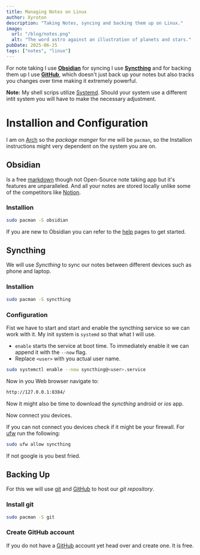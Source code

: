 ```yaml
---
title: Managing Notes on Linux
author: Xyroton
description: "Taking Notes, syncing and backing them up on Linux."
image:
  url: "/blog/notes.png"
  alt: "The word astro against an illustration of planets and stars."
pubDate: 2025-06-25
tags: ["notes", "linux"]
---
```

For note taking I use **[Obsidian](https://obsidian.md/)** for syncing I use **[Syncthing](https://wiki.archlinux.org/title/Syncthing)** and for  backing them up I use **[GitHub](https://github.com/)**, which doesn't just back up your notes but also tracks you changes over time making it extremely powerful. 

**Note:** My shell scrips utilize [Systemd](https://systemd.io/). Should your system use a different intit system you will have to make the necessary adjustment.

# Installion and Configuration
I am on [Arch](https://archlinux.org/)  so the *package manger* for me will be `pacman`, so the Installion instructions might very dependent on the system you are on.

## Obsidian
Is a free [markdown](https://www.markdownguide.org/) though not Open-Source note taking app but it's features are unparalleled. And all your notes are stored locally unlike some of the competitors like [Notion](https://www.notion.com/). 

### Installion
```bash
sudo pacman -S obsidian
```
If you are new to Obsidian you can refer to the [help](uhttps://help.obsidian.md/rl) pages to get started. 

## Syncthing    
We will use *Syncthing* to sync our notes between different devices such as phone and laptop. 

### Installion

```bash
sudo pacman -S syncthing
```

### Configuration
Fist we have to start and start and enable the syncthing service so we can work with it. My init system is `systemd` so that what I will use.
- `enable` starts the service at boot time. To immediately enable it we can append it with the `--now` flag.
- Replace `<user>` with you actual user name.
```bash
sudo systemctl enable --now syncthing@<user>.service
```

Now in you Web browser navigate to:
```bash
http://127.0.0.1:8384/
```
Now it might also be time to download the *syncthing* android or *ios* app. 

Now connect you devices.

If you can not connect you devices check if it might be your firewall. For [ufw](uhttps://wiki.archlinux.org/title/Uncomplicated_Firewallrl) run the following:

```bash
sudo ufw allow syncthing
```
If not google is you best fried.

## Backing Up
For this we will use [git](https://git-scm.com/) and [GitHub](https://github.com/) to host our *git repository*.

### Install git
```bash
sudo pacman -S git
```

### Create GitHub account
If you do not have a [GitHub](https://github.com/) account yet head over and create one. It is free. 
